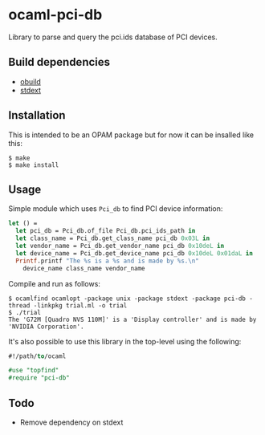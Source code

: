 ocaml-pci-db
============

Library to parse and query the pci.ids database of PCI devices.

Build dependencies
------------------

* [obuild](https://github.com/vincenthz/obuild)
* [stdext](https://github.com/xapi-project/stdext)

Installation
------------
This is intended to be an OPAM package but for now it can be insalled like
this:
```
$ make
$ make install
```

Usage
-----

Simple module which uses `Pci_db` to find PCI device information:

```ocaml
let () =
  let pci_db = Pci_db.of_file Pci_db.pci_ids_path in
  let class_name = Pci_db.get_class_name pci_db 0x03L in
  let vendor_name = Pci_db.get_vendor_name pci_db 0x10deL in
  let device_name = Pci_db.get_device_name pci_db 0x10deL 0x01daL in
  Printf.printf "The %s is a %s and is made by %s.\n"
    device_name class_name vendor_name
```

Compile and run as follows:

```
$ ocamlfind ocamlopt -package unix -package stdext -package pci-db -thread -linkpkg trial.ml -o trial
$ ./trial
The 'G72M [Quadro NVS 110M]' is a 'Display controller' and is made by 'NVIDIA Corporation'.
```

It's also possible to use this library in the top-level using the following:

```ocaml
#!/path/to/ocaml

#use "topfind"
#require "pci-db"
```

Todo
----
- Remove dependency on stdext
